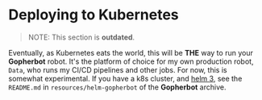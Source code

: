 # Deploying to Kubernetes

> NOTE: This section is **outdated**.

Eventually, as Kubernetes eats the world, this will be **THE** way to run your **Gopherbot** robot. It's the platform of choice for my own production robot, `Data`, who runs my CI/CD pipelines and other jobs. For now, this is somewhat experimental. If you have a k8s cluster, and [helm 3](https://helm.sh/), see the `README.md` in `resources/helm-gopherbot` of the **Gopherbot** archive.
